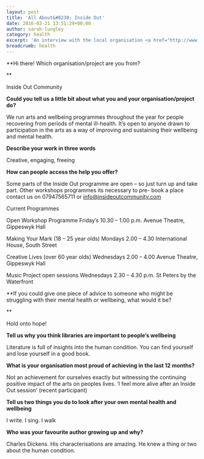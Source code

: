 ```yaml
---
layout: post
title: 'All About&#8230; Inside Out'
date: 2016-03-21 13:51:29+00:00
author: sarah-lungley
category: health
excerpt: 'An interview with the local organisation <a href="http://www.insideoutcommunity.com/">Inside Out Community</a>.'
breadcrumb: health
---
```

**Hi there! Which organisation/project are you from?

**

Inside Out Community

**Could you tell us a little bit about what you and your organisation/project do?**

We run arts and wellbeing programmes throughout the year for people recovering from periods of mental ill-health. It’s open to anyone drawn to participation in the arts as a way of improving and sustaining their wellbeing and mental health.

**Describe your work in three words**

Creative, engaging, freeing

**How can people access the help you offer?**

Some parts of the Inside Out programme are open – so just turn up and take part. Other workshops programmes its necessary to pre- book a place contact us on 07947565711 or <info@insideoutcommunity.com>

Current Programmes

Open Workshop Programme Friday’s 10.30 – 1.00 p.m. Avenue Theatre, Gippeswyk Hall

Making Your Mark (18 – 25 year olds) Mondays 2.00 – 4.30 International House, South Street

Creative Lives (over 60 year olds) Wednesdays 2.00 &#8211; 4.00 Avenue Theatre, Gippeswyk Hall

Music Project open sessions Wednesdays 2.30 – 4.30 p.m. St Peters by the Waterfront

**If you could give one piece of advice to someone who might be struggling with their mental health or wellbeing, what would it be?

**

Hold onto hope!

**Tell us why you think libraries are important to people’s wellbeing**

Literature is full of insights into the human condition. You can find yourself and lose yourself in a good book.

**What is your organisation most proud of achieving in the last 12 months?**

Not an achievement for ourselves exactly but witnessing the continuing positive impact of the arts on peoples lives. ‘I feel more alive after an Inside Out session’ (recent participant)

**Tell us two things you do to look after your own mental health and wellbeing**

I write. I sing. I walk

**Who was your favourite author growing up and why?**

Charles Dickens. His characterisations are amazing. He knew a thing or two about the human condition.
